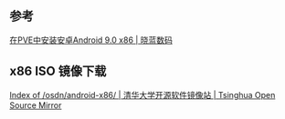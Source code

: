 
## 参考

[在PVE中安装安卓Android 9.0 x86 | 晓蓝数码](https://www.idigi.net/493.html)


## x86 ISO 镜像下载

[Index of /osdn/android-x86/ | 清华大学开源软件镜像站 | Tsinghua Open Source Mirror](https://mirrors.tuna.tsinghua.edu.cn/osdn/android-x86/)